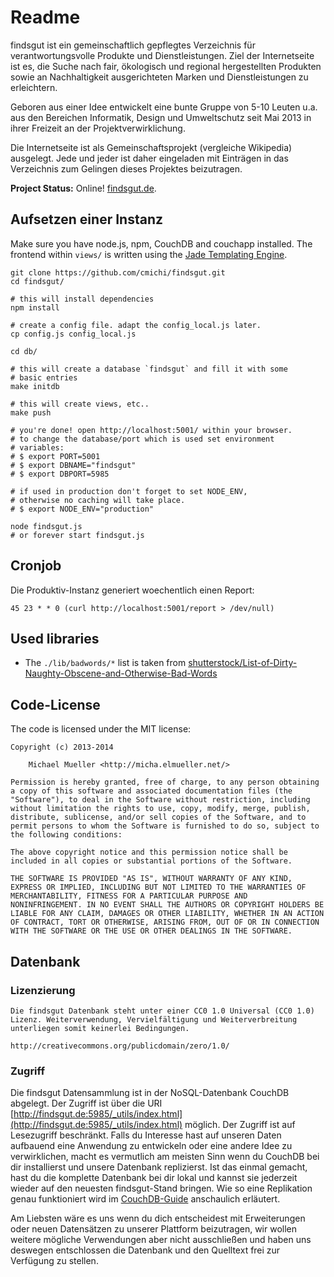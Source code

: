# Readme

findsgut ist ein gemeinschaftlich gepflegtes Verzeichnis 
für verantwortungsvolle Produkte und Dienstleistungen. Ziel der
Internetseite ist es, die Suche nach fair, ökologisch und regional
hergestellten Produkten sowie an Nachhaltigkeit ausgerichteten Marken 
und Dienstleistungen zu erleichtern. 

Geboren aus einer Idee entwickelt eine bunte Gruppe von 5-10 Leuten u.a.
aus den Bereichen Informatik, Design und Umweltschutz seit Mai 2013 in
ihrer Freizeit an der Projektverwirklichung. 

Die Internetseite ist als Gemeinschaftsprojekt (vergleiche Wikipedia) 
ausgelegt. Jede und jeder ist daher eingeladen mit Einträgen in das 
Verzeichnis zum Gelingen dieses Projektes beizutragen.

**Project Status:** Online! [findsgut.de](https://www.findsgut.de).

## Aufsetzen einer Instanz

Make sure you have node.js, npm, CouchDB and couchapp installed.
The frontend within `views/` is written using the [Jade Templating
Engine](http://jade-lang.com/reference/).

	git clone https://github.com/cmichi/findsgut.git
	cd findsgut/

	# this will install dependencies
	npm install

	# create a config file. adapt the config_local.js later.
	cp config.js config_local.js

	cd db/

	# this will create a database `findsgut` and fill it with some
	# basic entries
	make initdb

	# this will create views, etc..
	make push

	# you're done! open http://localhost:5001/ within your browser.
	# to change the database/port which is used set environment
	# variables: 
	# $ export PORT=5001
	# $ export DBNAME="findsgut"
	# $ export DBPORT=5985

	# if used in production don't forget to set NODE_ENV,
	# otherwise no caching will take place.
	# $ export NODE_ENV="production"

	node findsgut.js 
	# or forever start findsgut.js


## Cronjob

Die Produktiv-Instanz generiert woechentlich einen Report:

	45 23 * * 0 (curl http://localhost:5001/report > /dev/null)


## Used libraries

 * The `./lib/badwords/*` list is taken from [shutterstock/List-of-Dirty-Naughty-Obscene-and-Otherwise-Bad-Words](https://github.com/shutterstock/List-of-Dirty-Naughty-Obscene-and-Otherwise-Bad-Words)

## Code-License

The code is licensed under the MIT license:

	Copyright (c) 2013-2014

		Michael Mueller <http://micha.elmueller.net/>

	Permission is hereby granted, free of charge, to any person obtaining
	a copy of this software and associated documentation files (the
	"Software"), to deal in the Software without restriction, including
	without limitation the rights to use, copy, modify, merge, publish,
	distribute, sublicense, and/or sell copies of the Software, and to
	permit persons to whom the Software is furnished to do so, subject to
	the following conditions:

	The above copyright notice and this permission notice shall be
	included in all copies or substantial portions of the Software.

	THE SOFTWARE IS PROVIDED "AS IS", WITHOUT WARRANTY OF ANY KIND,
	EXPRESS OR IMPLIED, INCLUDING BUT NOT LIMITED TO THE WARRANTIES OF
	MERCHANTABILITY, FITNESS FOR A PARTICULAR PURPOSE AND
	NONINFRINGEMENT. IN NO EVENT SHALL THE AUTHORS OR COPYRIGHT HOLDERS BE
	LIABLE FOR ANY CLAIM, DAMAGES OR OTHER LIABILITY, WHETHER IN AN ACTION
	OF CONTRACT, TORT OR OTHERWISE, ARISING FROM, OUT OF OR IN CONNECTION
	WITH THE SOFTWARE OR THE USE OR OTHER DEALINGS IN THE SOFTWARE.


## Datenbank

### Lizenzierung

	Die findsgut Datenbank steht unter einer CC0 1.0 Universal (CC0 1.0) 
	Lizenz. Weiterverwendung, Vervielfältigung und Weiterverbreitung 
	unterliegen somit keinerlei Bedingungen. 

	http://creativecommons.org/publicdomain/zero/1.0/

### Zugriff

Die findsgut Datensammlung ist in der NoSQL-Datenbank CouchDB abgelegt.
Der Zugriff ist über die URI 
[http://findsgut.de:5985/_utils/index.html](http://findsgut.de:5985/_utils/index.html)
möglich. Der Zugriff ist auf Lesezugriff beschränkt. Falls du Interesse
hast auf unseren Daten aufbauend eine Anwendung zu entwickeln oder eine
andere Idee zu verwirklichen, macht es vermutlich am meisten Sinn wenn
du CouchDB bei dir installierst und unsere Datenbank replizierst.
Ist das einmal gemacht, hast du die komplette Datenbank bei dir lokal
und kannst sie jederzeit wieder auf den neuesten findsgut-Stand bringen.
Wie so eine Replikation genau funktioniert wird im 
[CouchDB-Guide](http://guide.couchdb.org/editions/1/de/tour.html#replication) 
anschaulich erläutert.

Am Liebsten wäre es uns wenn du dich entscheidest mit Erweiterungen oder 
neuen Datensätzen zu unserer Plattform beizutragen, wir wollen weitere 
mögliche Verwendungen aber nicht ausschließen und haben uns deswegen 
entschlossen die Datenbank und den Quelltext frei zur Verfügung zu
stellen.
